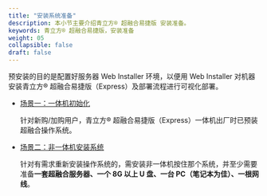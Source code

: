 ```yaml
---
title: "安装系统准备"
description: 本小节主要介绍青立方® 超融合易捷版 安装准备。 
keywords: 青立方® 超融合易捷版，安装准备
weight: 05
collapsible: false
draft: false
---
```


预安装的目的是配置好服务器 Web Installer 环境，以便用 Web Installer 对机器安装青立方® 超融合易捷版（Express）及部署流程进行可视化部署。

- [场景一：一体机初始化](../all_in_one.png)
  
  针对新购/加购用户，青立方® 超融合易捷版（Express）一体机出厂时已预装超融合操作系统。

- [场景二：非一体机安装系统](../not_all_in_one.png)
  
  针对有需求重新安装操作系统的，需安装非一体机按住那个系统，并至少需要准备**一套超融合服务器、一个 8G 以上 U 盘、一台 PC（笔记本为佳）、一根网线**。
